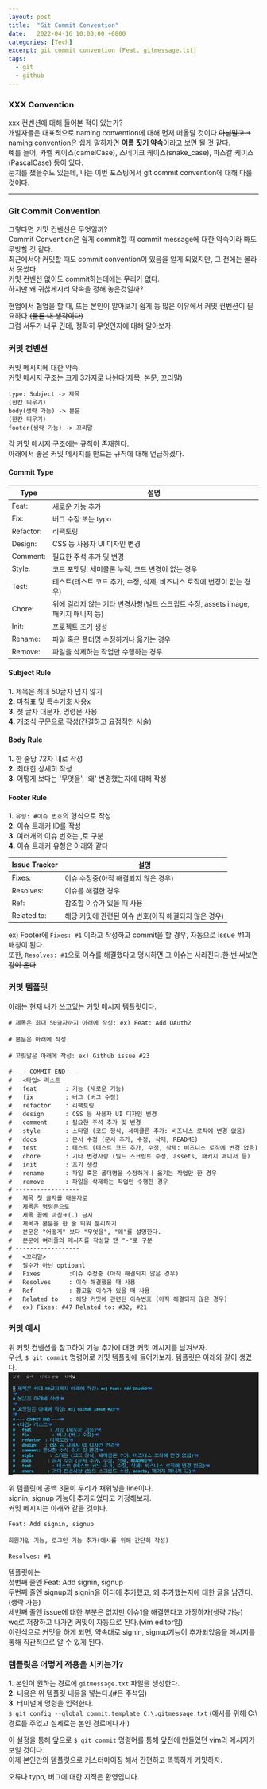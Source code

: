 ```yaml
---
layout: post
title:  "Git Commit Convention"
date:   2022-04-16 10:00:00 +0800
categories: [Tech]
excerpt: git commit convention (Feat. gitmessage.txt)
tags:
  - git  
  - github
---
```


### XXX Convention

xxx 컨벤션에 대해 들어본 적이 있는가?  
개발자들은 대표적으로 naming convention에 대해 먼저 떠올릴 것이다.~~아님말고ㅋ~~  
naming convention은 쉽게 말하자면 **이름 짓기 약속**이라고 보면 될 것 같다.  
예를 들어, 카멜 케이스(camelCase), 스네이크 케이스(snake_case), 파스칼 케이스(PascalCase) 등이 있다.  
눈치를 챘을수도 있는데, 나는 이번 포스팅에서 git commit convention에 대해 다룰 것이다.  

---  

### Git Commit Convention

그렇다면 커밋 컨벤션은 무엇일까?  
Commit Convention은 쉽게 commit할 때 commit message에 대한 약속이라 봐도 무방할 것 같다.  
최근에서야 커밋할 때도 commit convention이 있음을 알게 되었지만, 그 전에는 몰라서 못썼다.  
커밋 컨벤션 없이도 commit하는데에는 무리가 없다.  
하지만 왜 귀찮게시리 약속을 정해 놓은것일까?  

현업에서 협업을 할 때, 또는 본인이 알아보기 쉽게 등 많은 이유에서 커밋 컨벤션이 필요하다.~~(물론 내 생각이다)~~  
그럼 서두가 너무 긴데, 정확히 무엇인지에 대해 알아보자.  

### 커밋 컨벤션

커밋 메시지에 대한 약속.  
커밋 메시지 구조는 크게 3가지로 나뉜다(제목, 본문, 꼬리말)  
```  
type: Subject -> 제목  
(한칸 띄우기)  
body(생략 가능) -> 본문  
(한칸 띄우기)  
footer(생략 가능) -> 꼬리말  
```  
각 커밋 메시지 구조에는 규칙이 존재한다.  
아래에서 좋은 커밋 메시지를 만드는 규칙에 대해 언급하겠다.  

#### Commit Type

Type | 설명  
--------------|-------------------------
Feat:         | 새로운 기능 추가
Fix:          | 버그 수정 또는 typo
Refactor:     | 리팩토링
Design:       | CSS 등 사용자 UI 디자인 변경
Comment:      | 필요한 주석 추가 및 변경
Style:        | 코드 포맷팅, 세미콜론 누락, 코드 변경이 없는 경우
Test:         | 테스트(테스트 코드 추가, 수정, 삭제, 비즈니스 로직에 변경이 없는 경우)
Chore:        | 위에 걸리지 않는 기타 변경사항(빌드 스크립트 수정, assets image, 패키지 매니저 등)
Init:         | 프로젝트 초기 생성
Rename:       | 파일 혹은 폴더명 수정하거나 옮기는 경우
Remove:       | 파일을 삭제하는 작업만 수행하는 경우

#### Subject Rule

**1.** 제목은 최대 50글자 넘지 않기  
**2.** 마침표 및 특수기호 사용x  
**3.** 첫 글자 대문자, 명령문 사용  
**4.** 개조식 구문으로 작성(간결하고 요점적인 서술)  

#### Body Rule

**1.** 한 줄당 72자 내로 작성  
**2.** 최대한 상세히 작성  
**3.** 어떻게 보다는 '무엇을', '왜' 변경했는지에 대해 작성  

#### Footer Rule

**1.** `유형: #이슈 번호`의 형식으로 작성  
**2.** 이슈 트래커 ID를 작성  
**3.** 여러개의 이슈 번호는 ,로 구분  
**4.** 이슈 트래커 유형은 아래와 같다  

Issue Tracker | 설명  
--------------|-------------------------
Fixes:        | 이슈 수정중(아직 해결되지 않은 경우)  
Resolves:     | 이슈를 해결한 경우
Ref:          | 참조할 이슈가 있을 때 사용
Related to:   | 해당 커밋에 관련된 이슈 번호(아직 해결되지 않은 경우)

ex) Footer에 `Fixes: #1` 이라고 작성하고 commit을 할 경우, 자동으로 issue #1과 매칭이 된다.  
또한, `Resolves: #1`으로 이슈를 해결했다고 명시하면 그 이슈는 사라진다.~~한 번 써보면 감이 온다~~  


### 커밋 템플릿

아래는 현재 내가 쓰고있는 커밋 메시지 템플릿이다.  

```  
# 제목은 최대 50글자까지 아래에 작성: ex) Feat: Add OAuth2  
  
# 본문은 아래에 작성  
  
# 꼬릿말은 아래에 작성: ex) Github issue #23  
  
# --- COMMIT END ---  
#   <타입> 리스트  
#   feat        : 기능 (새로운 기능)  
#   fix         : 버그 (버그 수정)  
#   refactor    : 리팩토링  
#   design      : CSS 등 사용자 UI 디자인 변경  
#   comment     : 필요한 주석 추가 및 변경  
#   style       : 스타일 (코드 형식, 세미콜론 추가: 비즈니스 로직에 변경 없음)  
#   docs        : 문서 수정 (문서 추가, 수정, 삭제, README)  
#   test        : 테스트 (테스트 코드 추가, 수정, 삭제: 비즈니스 로직에 변경 없음)  
#   chore       : 기타 변경사항 (빌드 스크립트 수정, assets, 패키지 매니저 등)  
#   init        : 초기 생성  
#   rename      : 파일 혹은 폴더명을 수정하거나 옮기는 작업만 한 경우  
#   remove      : 파일을 삭제하는 작업만 수행한 경우  
# ------------------  
#   제목 첫 글자를 대문자로  
#   제목은 명령문으로  
#   제목 끝에 마침표(.) 금지  
#   제목과 본문을 한 줄 띄워 분리하기  
#   본문은 "어떻게" 보다 "무엇을", "왜"를 설명한다.  
#   본문에 여러줄의 메시지를 작성할 땐 "-"로 구분  
# ------------------  
#   <꼬리말>  
#   필수가 아닌 optioanl  
#   Fixes        :이슈 수정중 (아직 해결되지 않은 경우)  
#   Resolves     : 이슈 해결했을 때 사용  
#   Ref          : 참고할 이슈가 있을 때 사용  
#   Related to   : 해당 커밋에 관련된 이슈번호 (아직 해결되지 않은 경우)  
#   ex) Fixes: #47 Related to: #32, #21  
```  

### 커밋 예시

위 커밋 컨벤션을 참고하여 기능 추가에 대한 커밋 메시지를 남겨보자.  
우선, `$ git commit` 명령어로 커밋 템플릿에 들어가보자. 템플릿은 아래와 같이 생겼다.  
![commit](/assets/images/commit-convention/commit.JPG)    

위 템플릿에 공백 3줄이 우리가 채워넣을 line이다.  
signin, signup 기능이 추가되었다고 가정해보자.  
커밋 메시지는 아래와 같을 것이다.  

```  
Feat: Add signin, signup  
  
회원가입 기능, 로그인 기능 추가(예시를 위해 간단히 작성)  

Resolves: #1
```  
템플릿에는  
첫번째 줄엔 Feat: Add signin, signup  
두번째 줄엔 signup과 signin을 어디에 추가했고, 왜 추가했는지에 대한 글을 남긴다.(생략 가능)  
세번째 줄엔 issue에 대한 부분은 없지만 이슈1을 해결했다고 가정하자(생략 가능)  
wq로 저장하고 나가면 커밋이 자동으로 된다.(vim editor임)  
이런식으로 커밋을 하게 되면, 약속대로 signin, signup기능이 추가되었음을 메시지를 통해 직관적으로 알 수 있게 된다.  

### 템플릿은 어떻게 적용을 시키는가?
  
**1.** 본인이 원하는 경로에 `gitmessage.txt` 파일을 생성한다.  
**2.** 내용은 위 템플릿 내용을 넣는다.(#은 주석임)  
**3.** 터미널에 명령을 입력한다.  
`$ git config --global commit.template C:\.gitmessage.txt`  (예시를 위해 C:\ 경로를 주었고 실제로는 본인 경로에다가!)  

이 설정을 통해 앞으로 `$ git commit` 명령어를 통해 앞전에 만들었던 vim의 메시지가 보일 것이다.  
이제 본인만의 템플릿으로 커스터마이징 해서 간편하고 똑똑하게 커밋하자.  

오류나 typo, 버그에 대한 지적은 환영입니다.  